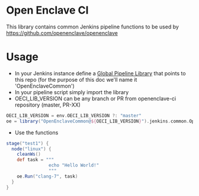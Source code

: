 Open Enclave CI
================
This library contains common Jenkins pipeline functions to be used by https://github.com/openenclave/openenclave

Usage
================
- In your Jenkins instance define a [Global Pipeline Library](https://jenkins.io/doc/book/pipeline/shared-libraries/) that points to this repo (for the purpose of this doc we'll name it 'OpenEnclaveCommon')
- In your pipeline script simply import the library
- OECI_LIB_VERSION can be any branch or PR from openenclave-ci repository (master, PR-XX)
```groovy
OECI_LIB_VERSION = env.OECI_LIB_VERSION ?: "master"
oe = library("OpenEnclaveCommon@${OECI_LIB_VERSION}").jenkins.common.Openenclave.new()
```
- Use the functions
```groovy
stage("test1") {
  node("linux") {
    cleanWs()
    def task = """
                echo "Hello World!"
                """
    oe.Run("clang-7", task)
  }
}
```
